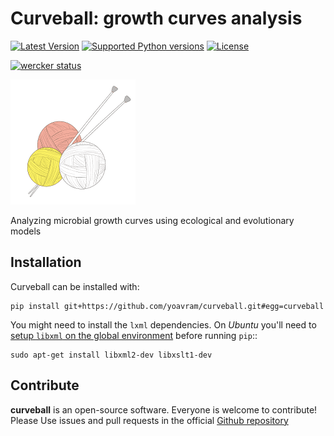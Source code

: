 # Curveball: growth curves analysis

[![Latest Version](https://pypip.in/version/curveball/badge.svg?text=version)](https://pypi.python.org/pypi/curveball/)
[![Supported Python versions](https://pypip.in/py_versions/curveball/badge.svg)](https://pypi.python.org/pypi/curveball/)
[![License](https://pypip.in/license/curveball/badge.svg)](https://pypi.python.org/pypi/curveball/)

[![wercker status](https://app.wercker.com/status/ccdaa657b94c79e9a1fe194353613c13/m/master "wercker status")](https://app.wercker.com/project/bykey/ccdaa657b94c79e9a1fe194353613c13)

[![logo](/docs/_static/logo_200px.png?raw=true)](http://www.freepik.com/free-vector/ball-of-wool_762106.htm)

Analyzing microbial growth curves using ecological and evolutionary models

## Installation

Curveball can be installed with:
```
pip install git+https://github.com/yoavram/curveball.git#egg=curveball
```

You might need to install the `lxml` dependencies. On _Ubuntu_ you'll need to [setup `libxml` on the global environment](http://stackoverflow.com/a/15761014/1063612) before running `pip`::
```
sudo apt-get install libxml2-dev libxslt1-dev
```

## Contribute
**curveball** is an open-source software. Everyone is welcome to contribute! Please Use issues and pull requests in the official [Github repository](https://github.com/yoavram/curveball)


